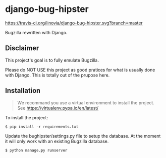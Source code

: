 django-bug-hipster
==================

https://travis-ci.org/linovia/django-bug-hipster.svg?branch=master

Bugzilla rewritten with Django.


Disclaimer
----------

This project's goal is to fully emulate Bugzilla.

Please do NOT USE this project as good pratices for what is usually done
with Django. This is totally out of the prupose here.


Installation
------------

> We recommand you use a virtual environment to install the project. See 
> https://virtualenv.pypa.io/en/latest/

To install the project:

    $ pip install -r requirements.txt

Update the bughipster/settings.py file to setup the database. At the moment it
will only work with an existing Bugzilla database.

    $ python manage.py runserver
